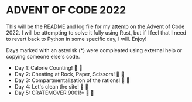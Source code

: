 # ADVENT OF CODE 2022

This will be the README and log file for my attemp on the Advent of Code 2022. I will be attempting to solve it fully using Rust, but if I feel that I need to revert back to Python in some specific day, I will. Enjoy!

Days marked with an asterisk (*) were compleated using external help or copying someone else's code.

* Day 1: Calorie Counting! :star2: :star2:
* Day 2: Cheating at Rock, Paper, Scissors! :star2: :star2:
* Day 3: Compartmentalization of the rations! :star2: :star2:
* Day 4: Let's clean the site! :star2: :star2:
* Day 5: CRATEMOVER 9001!* :star2: :star2:
